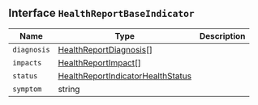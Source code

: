 ## Interface `HealthReportBaseIndicator`

| Name | Type | Description |
| - | - | - |
| `diagnosis` | [HealthReportDiagnosis](./HealthReportDiagnosis.md)[] | &nbsp; |
| `impacts` | [HealthReportImpact](./HealthReportImpact.md)[] | &nbsp; |
| `status` | [HealthReportIndicatorHealthStatus](./HealthReportIndicatorHealthStatus.md) | &nbsp; |
| `symptom` | string | &nbsp; |
